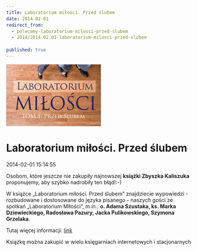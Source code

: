 ```yaml
---
title: Laboratorium miłości. Przed ślubem
date: 2014-02-01
redirect_from: 
  - polecamy-laboratorium-milosci-przed-slubem
  - 2014/2014.02.01-laboratorium-milosci-przed-slubem

published: true
---
```



![/assets/posts/2014/2014-02-01-laboratorium-milosci-przed-slubem/lm_przed_slubem.jpg](/assets/posts/2014/2014-02-01-laboratorium-milosci-przed-slubem/lm_przed_slubem.jpg)

# Laboratorium miłości. Przed ślubem

<time>2014-02-01 15:14:55</time>






Osobom, które jeszcze nie zakupiły najnowszej **książki Zbyszka Kaliszuka** proponujemy, aby szybko nadrobiły ten błąd!:-)


W książce „Laboratorium miłości. Przed ślubem” znajdziecie wypowiedzi - rozbudowane i dostosowane do języka pisanego - naszych gości ze spotkań „Laboratorium Miłości”, m.in.: **o. Adama Szustaka, ks. Marka Dziewieckiego, Radosława Pazury, Jacka Pulikowskiego, Szymona Grzelaka**.

Tutaj więcej informacji: [link](http://www.wydawnictwofronda.pl/laboratorium-milosci-przed-slubem-tom-i)


Książkę można zakupić w wielu księgarniach internetowych i stacjonarnych


<!--{{json:{"created_date":"2014-02-01 15:14:55","publish_down":"0000-00-00 00:00:00","id":"5361"}}}-->